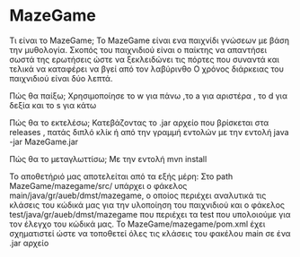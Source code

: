 # MazeGame 

Τι είναι το MazeGame;
Το MazeGame είναι ενα παιχνίδι γνώσεων με βάση την μυθολογία. 
Σκοπός του παιχνιδιού είναι ο παίκτης να απαντήσει σωστά της ερωτήσεις ώστε να ξεκλειδώνει τις πόρτες που συναντά και τελικά να καταφέρει να βγεί από τον λαβύρινθο
Ο χρόνος διάρκειας του παιχνιδιού είναι δύο λεπτά.

Πώς θα παίξω;
Χρησιμοποίησε το w για πάνω ,το a για αριστέρα , το d για δεξία και το s για κάτω 

Πώς θα το εκτελέσω; 
Κατεβάζοντας το .jar αρχείο που βρίσκεται στα releases , πατάς διπλό κλίκ ή από την γραμμή εντολών με την εντολή java -jar MazeGame.jar

Πώς θα το μεταγλωττίσω;
Με την εντολή mvn install

To αποθετήριό μας αποτελείται από τα εξής μέρη:
Στο path MazeGame/mazegame/src/ υπάρχει ο φάκελος main/java/gr/aueb/dmst/mazegame, ο οποίος περιέχει αναλυτικά τις κλάσεις του κώδικά μας για την υλοποίηση του παιχνιδιού και ο φάκελος test/java/gr/aueb/dmst/mazegame που περιέχει τα test που υπολοιούμε για τον έλεγχο του κώδικά μας.
Το MazeGame/mazegame/pom.xml έχει σχηματιστεί ώστε να τοποθετεί όλες τις κλάσεις του φακέλου main σε ένα .jar αρχείο 

